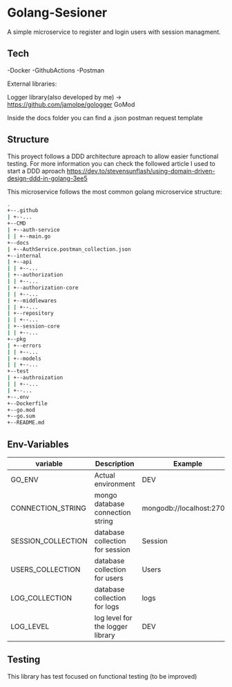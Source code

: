 # Golang-Sesioner

A simple microservice to register and login users with session managment.

## Tech

-Docker
-GithubActions
-Postman

External libraries:

Logger library(also developed by me) -> https://github.com/jamolpe/gologger
GoMod

Inside the docs folder you can find a .json postman request template

## Structure

This proyect follows a DDD architecture aproach to allow easier functional testing.
For more information you can check the followed article I used to start a DDD aproach https://dev.to/stevensunflash/using-domain-driven-design-ddd-in-golang-3ee5

This microservice follows the most common golang microservice structure:

```bash
.
+--.github
| +--...
+--CMD
| +--auth-service
| | +--main.go
+--docs
| +--AuthService.postman_collection.json
+--internal
| +--api
| | +--...
| +--authorization
| | +--...
| +--authorization-core
| | +--...
| +--middlewares
| | +--...
| +--repository
| | +--...
| +--session-core
| | +--...
+--pkg
| +--errors
| | +--...
| +--models
| | +--...
+--test
| +--authroization
| | +--...
| +--...
+--.env
+--Dockerfile
+--go.mod
+--go.sum
+--README.md
```

## Env-Variables

| variable           | Description                      | Example                   |
| ------------------ | -------------------------------- | ------------------------- |
| GO_ENV             | Actual environment               | DEV                       |
| CONNECTION_STRING  | mongo database connection string | mongodb://localhost:27017 |
| SESSION_COLLECTION | database collection for session  | Session                   |
| USERS_COLLECTION   | database collection for users    | Users                     |
| LOG_COLLECTION     | database collection for logs     | logs                      |
| LOG_LEVEL          | log level for the logger library | DEV                       |

## Testing

This library has test focused on functional testing (to be improved)
